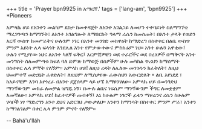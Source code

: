 +++
title = 'Prayer bpn9925 in አማርኛ.'
tags = ['lang-am', 'bpn9925']
+++
*Pioneers

አምላኬ ሆይ የአንተን መልካም ደስታ ከመቀዳጀት ለአንተ አገልጋይ ለመሆን ተቀባይነት ስለማግኘቴ ማረጋገጫን ከማግኘት፣ ለአንተ አገልግሎት ለማበርከት ዓላማ ራሴን ከመስጠት፣ በአንተ ታላቅ የወይን እርሻ ውስጥ ከመሥራትና ሁሉንም ነገር በአንተ መንገድ መስዋዕት ከማድረግ በስተቀር በልቤ ውስጥ ምንም አይነት ሌላ ፍላጎት እንደሌለ አንተ የምታውቀውና ምስክሬም ነህ፡፡ አንተ ሁሉን አዋቂው፤ ሁሉን የሚያየው ነህና ለአንተ ካለኝ ፍቅር፤ እርምጃዎቼን ወደ ተራሮችና ወደ በረሃዎች በማቅናት አንተ መንግስት ስለመምጣቱ ክፍለ ባለ ድምጽ ከማወጅ በሰዎችም ሁሉ መካከል ጥሪህን ከማሰማት በስተቀር ሌላ ምኞት  የለኝም፡፡ አምላክ ሆይ! ለዚህ ረዳት ለሌለው መንገዱን ክፈትለት፣ ለዚህ ህመምተኛ መድኃኒት ፈቀድለት፣ ለዚህም ለሚሰቃየው ፈውስህን አውርድለት ፡፡ ልቤ እየነደደ ፣ ከአይኖቼም እንባ እየጎረፈ በአንተ ደጀሰላም ላይ ሆኜ እማፀንሃለሁ፡፡
	አምላኬ ሆይ በመንገድህ  ማንኛውንም መከራ ለመቻል ዝግጁ ነኝ፣ በሙሉ ልቤና ነፍሴም ማንኛውንም ችግር ለመቋቋም እመኛለሁ፡፡
	አምላኬ ሆይ! ከፈተናዎች ጠብቀኝ፤ እኔ ከሁሉም  ነገሮች ፊቴን ማዞሬንና ረሴን ከሁሉም ሃሳቦች ነፃ ማድረግን አንተ ደህና አድርገህ ታውቃለህ፡፡ አንተን ከማንሳት በስተቀር ምንም ሥራ፣ አንተን ከማገልገልም በቀር ሌላ ምንም ምኖት የለኝም፡፡

-- Bahá'u'lláh
